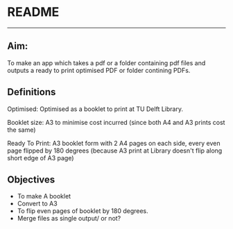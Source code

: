 # README
------
## Aim: 
To make an app which takes a pdf or a folder containing pdf files and outputs a ready to print optimised PDF or folder contining PDFs.

## Definitions

Optimised: 
Optimised as a booklet to print at TU Delft Library. 

Booklet size: 
A3 to minimise cost incurred (since both A4 and A3 prints cost the same)

Ready To Print: 
A3 booklet form with 2 A4 pages on each side, every even page   flipped by 180 degrees (because A3 print at Library doesn't flip along short edge of A3 page)

## Objectives

* To make A booklet
* Convert to A3
* To flip even pages of booklet by 180 degrees.
* Merge files as single output/ or not?


